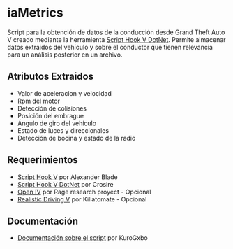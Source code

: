 # iaMetrics
Script para la obtención de datos de la conducción desde Grand Theft Auto V creado mediante la herramienta [Script Hook V DotNet](https://github.com/crosire/scripthookvdotnet).
Permite almacenar datos extraidos del vehículo y sobre el conductor que tienen relevancia para un análisis posterior en un archivo.
## Atributos Extraidos
* Valor de aceleracion y velocidad
* Rpm del motor
* Detección de colisiones
* Posición del embrague
* Ángulo de giro del vehículo
* Estado de luces y direccionales
* Detección de bocina y estado de la radio
## Requerimientos
* [Script Hook V](https://www.dev-c.com/gtav/scripthookv/) por Alexander Blade
* [Script Hook V DotNet](https://github.com/crosire/scripthookvdotnet) por Crosire
* [Open IV](https://openiv.com/) por Rage research proyect - Opcional
* [Realistic Driving V](https://es.gta5-mods.com/vehicles/realistic-driving-v) por Killatomate - Opcional

## Documentación
* [Documentación sobre el script](https://gxlab.000webhostapp.com/html/index.html) por KuroGxbo
